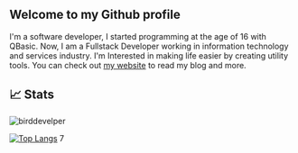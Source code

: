 ## Welcome to my Github profile

I'm a software developer, I started programming at the age of 16 with QBasic. Now, I am a Fullstack Developer working in information technology and services industry. I'm Interested in making life easier by creating utility tools. You can check out [my website](https://mshaeri.com) to read my blog and more.


## 📈 Stats
<p align=left> <img src=https://komarev.com/ghpvc/?username=birddevelper alt=birddevelper /> </p>

[![Top Langs](https://github-readme-stats.vercel.app/api/top-langs/?username=birddevelper&layout=compact)](https://github.com/birddevelper/github-readme-stats)
7
